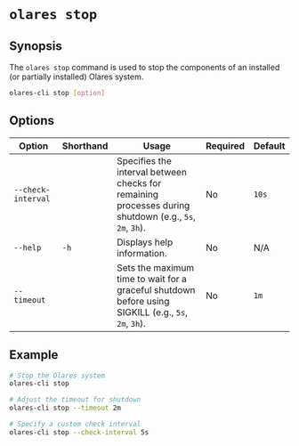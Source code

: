 # `olares stop`

## Synopsis
The `olares stop` command is used to stop the components of an installed (or partially installed) Olares system.

```bash
olares-cli stop [option]
```

## Options

| Option             | Shorthand | Usage                                                                                                     | Required | Default |
|--------------------|-----------|-----------------------------------------------------------------------------------------------------------|-------------------------|---------|
| `--check-interval` |           | Specifies the interval between checks for remaining processes during shutdown (e.g., `5s`, `2m`, `3h`).   | No                   | `10s`   |
| `--help`           | `-h`      | Displays help information.                                                                                | No                   | N/A     |
| `--timeout`        |           | Sets the maximum time to wait for a graceful shutdown before using SIGKILL (e.g., `5s`, `2m`, `3h`).       | No                   | `1m`    |

## Example
```bash
# Stop the Olares system
olares-cli stop

# Adjust the timeout for shutdown
olares-cli stop --timeout 2m

# Specify a custom check interval
olares-cli stop --check-interval 5s
```